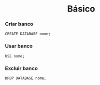 <h1 align="center">Básico</h1>

<h3>Criar banco</h3>

```
CREATE DATABASE nome;
```
<h3>Usar banco</h3>

```
USE nome;
```
<h3>Excluir banco</h3>

```
DROP DATABASE nome;
```
